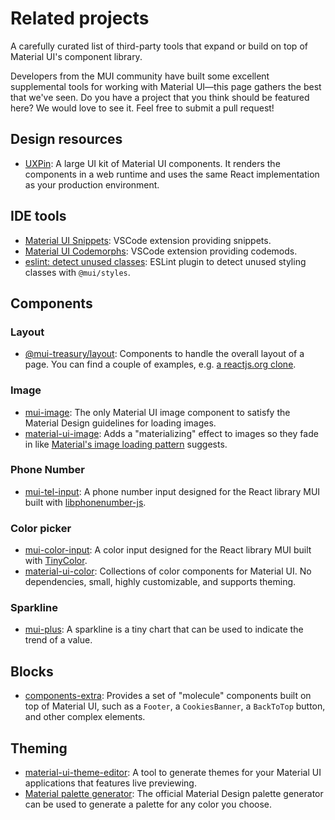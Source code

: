 # Related projects

<p class="description">A carefully curated list of third-party tools that expand or build on top of Material UI's component library.</p>

Developers from the MUI community have built some excellent supplemental tools for working with Material UI—this page gathers the best that we've seen.
Do you have a project that you think should be featured here?
We would love to see it.
Feel free to submit a pull request!

## Design resources

- [UXPin](https://www.uxpin.com/merge/mui-library): A large UI kit of Material UI components. It renders the components in a web runtime and uses the same React implementation as your production environment.

## IDE tools

- [Material UI Snippets](https://marketplace.visualstudio.com/items?itemName=vscodeshift.material-ui-snippets): VSCode extension providing snippets.
- [Material UI Codemorphs](https://marketplace.visualstudio.com/items?itemName=vscodeshift.material-ui-codemorphs): VSCode extension providing codemods.
- [eslint: detect unused classes](https://github.com/jens-ox/eslint-plugin-material-ui-unused-classes): ESLint plugin to detect unused styling classes with `@mui/styles`.

## Components

### Layout

- [@mui-treasury/layout](https://mui-treasury.com/layout/): Components to handle the overall layout of a page. You can find a couple of examples, e.g. [a reactjs.org clone](https://mui-treasury.com/layout/clones/reactjs/).

### Image

- [mui-image](https://mui-image.surge.sh): The only Material UI image component to satisfy the Material Design guidelines for loading images.
- [material-ui-image](https://mui.wertarbyte.com/#material-ui-image): Adds a "materializing" effect to images so they fade in like [Material's image loading pattern](https://material.io/archive/guidelines/patterns/loading-images.html#loading-images-usage) suggests.

### Phone Number

- [mui-tel-input](https://viclafouch.github.io/mui-tel-input): A phone number input designed for the React library MUI built with [libphonenumber-js](https://www.npmjs.com/package/libphonenumber-js).

### Color picker

- [mui-color-input](https://viclafouch.github.io/mui-color-input): A color input designed for the React library MUI built with [TinyColor](https://bgrins.github.io/TinyColor/).
- [material-ui-color](https://github.com/mikbry/material-ui-color): Collections of color components for Material UI. No dependencies, small, highly customizable, and supports theming.

### Sparkline

- [mui-plus](https://mui-plus.vercel.app/components/Sparkline): A sparkline is a tiny chart that can be used to indicate the trend of a value.

## Blocks

- [components-extra](https://github.com/alexandre-lelain/components-extra): Provides a set of "molecule" components built on top of Material UI, such as a `Footer`, a `CookiesBanner`, a `BackToTop` button, and other complex elements.

## Theming

- [material-ui-theme-editor](https://in-your-saas.github.io/material-ui-theme-editor/): A tool to generate themes for your Material UI applications that features live previewing.
- [Material palette generator](https://material.io/inline-tools/color/): The official Material Design palette generator can be used to generate a palette for any color you choose.
